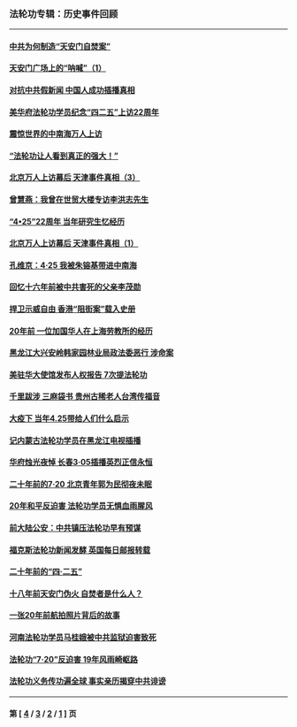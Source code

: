 ### 法轮功专辑：历史事件回顾
---
#### [中共为何制造“天安门自焚案”](../../pages/nf5793/n13183270.md?11050430) 
#### [天安门广场上的“呐喊”（1）](../../pages/nf5793/n13105277.md?11050430) 
#### [对抗中共假新闻 中国人成功插播真相](../../pages/nf5793/n12910618.md?11050430) 
#### [美华府法轮功学员纪念“四二五”上访22周年](../../pages/nf5793/n12904445.md?11050430) 
#### [震惊世界的中南海万人上访](../../pages/nf5793/n12903976.md?11050430) 
#### [“法轮功让人看到真正的强大！”](../../pages/nf5793/n12903195.md?11050430) 
#### [北京万人上访幕后 天津事件真相（3）](../../pages/nf5793/n12902807.md?11050430) 
#### [曾慧燕：我曾在世贸大楼专访李洪志先生](../../pages/nf5793/n12898729.md?11050430) 
#### [“4•25”22周年 当年研究生忆经历](../../pages/nf5793/n12894152.md?11050430) 
#### [北京万人上访幕后 天津事件真相（1）](../../pages/nf5793/n12885174.md?11050430) 
#### [孔维京：4·25 我被朱镕基带进中南海](../../pages/nf5793/n12864987.md?11050430) 
#### [回忆十六年前被中共害死的父亲李茂勋](../../pages/nf5793/n12880270.md?11050430) 
#### [捍卫示威自由 香港“阻街案”载入史册](../../pages/nf5793/n12811245.md?11050430) 
#### [20年前 一位加国华人在上海劳教所的经历](../../pages/nf5793/n12707932.md?11050430) 
#### [黑龙江大兴安岭韩家园林业局政法委恶行 涉命案](../../pages/nf5793/n12622815.md?11050430) 
#### [美驻华大使馆发布人权报告 7次提法轮功](../../pages/nf5793/n12520541.md?11050430) 
#### [千里跋涉 三麻袋书 贵州古稀老人台湾传福音](../../pages/nf5793/n12198750.md?11050430) 
#### [大疫下 当年4.25带给人们什么启示](../../pages/nf5793/n12058565.md?11050430) 
#### [记内蒙古法轮功学员在黑龙江电视插播](../../pages/nf5793/n11699194.md?11050430) 
#### [华府烛光夜悼 长春3·05插播英烈正信永恒](../../pages/nf5793/n11397432.md?11050430) 
#### [二十年前的7·20 北京青年郭为民彻夜未眠](../../pages/nf5793/n11354195.md?11050430) 
#### [20年和平反迫害 法轮功学员无惧血雨腥风](../../pages/nf5793/n11348279.md?11050430) 
#### [前大陆公安：中共镇压法轮功早有预谋](../../pages/nf5793/n11352168.md?11050430) 
#### [福克斯法轮功新闻发酵  英国每日邮报转载](../../pages/nf5793/n11285952.md?11050430) 
#### [二十年前的“四·二五”](../../pages/nf5793/n11207639.md?11050430) 
#### [十八年前天安门伪火 自焚者是什么人？](../../pages/nf5793/n10996556.md?11050430) 
#### [一张20年前航拍照片背后的故事](../../pages/nf5793/n10693797.md?11050430) 
#### [河南法轮功学员马桂娥被中共监狱迫害致死](../../pages/nf5793/n10684974.md?11050430) 
#### [法轮功“7‧20”反迫害 19年风雨崎岖路](../../pages/nf5793/n10570834.md?11050430) 
#### [法轮功义务传功遍全球 事实亲历揭穿中共诽谤](../../pages/nf5793/n10581061.md?11050430) 

---
#### 第 [ [4](./4.md?11050430) / [3](./3.md?11050430) / [2](./2.md?11050430) / [1](./1.md?11050430) ] 页
